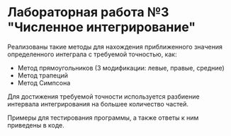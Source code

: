 # Лабораторная работа №3 "Численное интегрирование"

Реализованы такие методы для нахождения приближенного значения определенного интеграла с требуемой точностью, как:
 - Метод прямоугольников (3 модификации: левые, правые, средние)
 - Метод трапеций
 - Метод Симпсона
 
Для достижения требуемой точности используется разбиение интервала интегрирования на большее количество частей.

Примеры для тестирования программы, а также ответы к ним приведены в коде.
